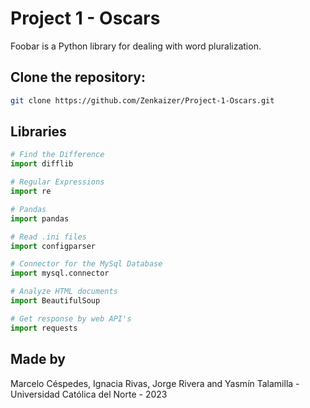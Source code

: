 # Project 1 - Oscars

Foobar is a Python library for dealing with word pluralization.

## Clone the repository:

```bash
git clone https://github.com/Zenkaizer/Project-1-Oscars.git
```

## Libraries

```python
# Find the Difference
import difflib

# Regular Expressions
import re

# Pandas
import pandas

# Read .ini files
import configparser

# Connector for the MySql Database
import mysql.connector

# Analyze HTML documents
import BeautifulSoup

# Get response by web API's
import requests

```

## Made by
Marcelo Céspedes, Ignacia Rivas, Jorge Rivera and Yasmín Talamilla - Universidad Católica del Norte - 2023
